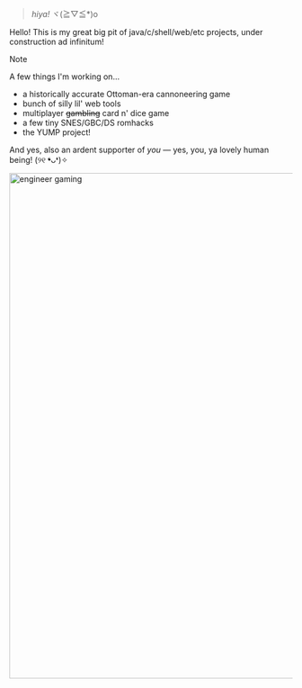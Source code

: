 > _hiya!_ ヾ(≧▽≦*)o 

Hello! This is my great big pit of java/c/shell/web/etc projects, under construction ad infinitum! 

  > [!note]
> A few things I'm working on...
> - a historically accurate Ottoman-era cannoneering game
> - bunch of silly lil' web tools
> - multiplayer ~~gambling~~ card n' dice game
> - a few tiny SNES/GBC/DS romhacks
> - the YUMP project!

And yes, also an ardent supporter of _you_ — yes, you, ya lovely human being! (୨୧ ❛ᴗ❛)✧
<p align:"center">
<img width="898" alt="engineer gaming" src="https://github.com/pocketrice/pocketrice/assets/79682953/3a448f09-89e0-490a-9afc-3807ce21804f">
</p>

